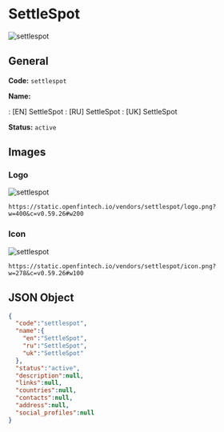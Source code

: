 
# SettleSpot 
![settlespot](https://static.openfintech.io/vendors/settlespot/logo.png?w=400&c=v0.59.26#w200)  

## General 
 
**Code:** `settlespot` 
 
**Name:** 
 
:	[EN] SettleSpot 
:	[RU] SettleSpot 
:	[UK] SettleSpot 
 
**Status:** `active` 
 

## Images 

### Logo 
 
![settlespot](https://static.openfintech.io/vendors/settlespot/logo.png?w=400&c=v0.59.26#w200)  

```
https://static.openfintech.io/vendors/settlespot/logo.png?w=400&c=v0.59.26#w200
```  

### Icon 
 
![settlespot](https://static.openfintech.io/vendors/settlespot/icon.png?w=278&c=v0.59.26#w100)  

```
https://static.openfintech.io/vendors/settlespot/icon.png?w=278&c=v0.59.26#w100
```  

## JSON Object 

```json
{
  "code":"settlespot",
  "name":{
    "en":"SettleSpot",
    "ru":"SettleSpot",
    "uk":"SettleSpot"
  },
  "status":"active",
  "description":null,
  "links":null,
  "countries":null,
  "contacts":null,
  "address":null,
  "social_profiles":null
}
```  
